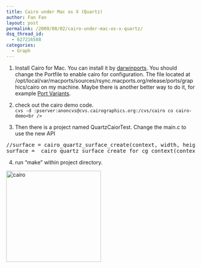 ```yaml
---
title: Cairo under Mac os X (Quartz)
author: Fan Fan
layout: post
permalink: /2009/08/02/cairo-under-mac-os-x-quartz/
dsq_thread_id:
  - 627216588
categories:
  - Graph
---
```

1) Install Cairo for Mac. You can install it by <a href="http://cairo.darwinports.com/" target="_blank">darwinports</a>. You should change the Portfile to enable cairo for configuration. The file located at /opt/local/var/macports/sources/rsync.macports.org/release/ports/graphics/cairo on my machine. Maybe there is another better way to do it, for example <a href="http://guide.macports.org/chunked/development.variants.html" target="_blank">Port Variants</a>.

2) check out the cairo demo code.  
`cvs -d :pserver:anoncvs@cvs.cairographics.org:/cvs/cairo co cairo-demo<br />
`  
3) Then there is a project named QuartzCaiorTest. Change the main.c to  
use the new API

<pre class="brush: c">//surface = cairo_quartz_surface_create(context, width, height);
surface =  cairo_quartz_surface_create_for_cg_context(context, width, height);</pre>

4) run &#8220;make&#8221; within project directory.

<img class="alignnone size-full wp-image-388" title="cairo" src="http://fkpwolf.net/WordPress/wp-content/uploads/2009/08/cairo.png" alt="cairo" width="253" height="243" />